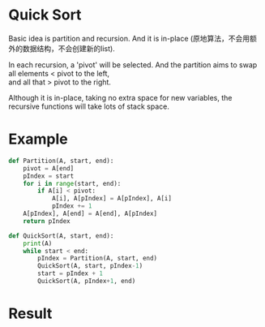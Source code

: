 # Quick Sort
Basic idea is partition and recursion. And it is in-place (原地算法，不会用额外的数据结构，不会创建新的list).  

In each recursion, a 'pivot' will be selected. And the partition aims to swap all elements < pivot to the left,   
and all that > pivot to the right. 

Although it is in-place, taking no extra space for new variables, the recursive functions will take lots of stack space. 

# Example
```py
def Partition(A, start, end):
    pivot = A[end]
    pIndex = start
    for i in range(start, end):
        if A[i] < pivot:
            A[i], A[pIndex] = A[pIndex], A[i]
            pIndex += 1
    A[pIndex], A[end] = A[end], A[pIndex]
    return pIndex

def QuickSort(A, start, end):
    print(A)
    while start < end:
        pIndex = Partition(A, start, end)
        QuickSort(A, start, pIndex-1)
        start = pIndex + 1
        QuickSort(A, pIndex+1, end)
```

# Result


